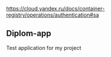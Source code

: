 
https://cloud.yandex.ru/docs/container-registry/operations/authentication#sa


## Diplom-app

Test application for my project